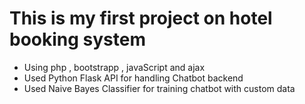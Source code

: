 # This is my first project on hotel booking system 
- Using php , bootstrapp , javaScript and ajax
- Used Python Flask API for handling Chatbot backend
- Used Naive Bayes Classifier for training chatbot with custom data
